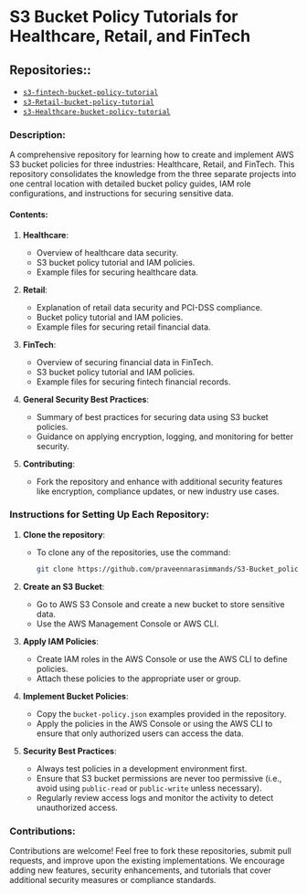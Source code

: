 # S3 Bucket Policy Tutorials for Healthcare, Retail, and FinTech


## **Repositories:**: 

- [`s3-fintech-bucket-policy-tutorial`](https://github.com/praveennarasimmands/S3-FinTech-Data-Security)
- [`s3-Retail-bucket-policy-tutorial`](https://github.com/praveennarasimmands/S3-Retail-Data-Security)
- [`s3-Healthcare-bucket-policy-tutorial`](https://github.com/praveennarasimmands/s3-healthcare-data-security)



### **Description**:
A comprehensive repository for learning how to create and implement AWS S3 bucket policies for three industries: Healthcare, Retail, and FinTech. This repository consolidates the knowledge from the three separate projects into one central location with detailed bucket policy guides, IAM role configurations, and instructions for securing sensitive data.

#### **Contents**:
1. **Healthcare**:
   - Overview of healthcare data security.
   - S3 bucket policy tutorial and IAM policies.
   - Example files for securing healthcare data.

2. **Retail**:
   - Explanation of retail data security and PCI-DSS compliance.
   - Bucket policy tutorial and IAM policies.
   - Example files for securing retail financial data.

3. **FinTech**:
   - Overview of securing financial data in FinTech.
   - S3 bucket policy tutorial and IAM policies.
   - Example files for securing fintech financial records.

4. **General Security Best Practices**:
   - Summary of best practices for securing data using S3 bucket policies.
   - Guidance on applying encryption, logging, and monitoring for better security.

5. **Contributing**:
   - Fork the repository and enhance with additional security features like encryption, compliance updates, or new industry use cases.


### Instructions for Setting Up Each Repository:

1. **Clone the repository**:
   - To clone any of the repositories, use the command:
     ```bash
     git clone https://github.com/praveennarasimmands/S3-Bucket_policy_mastery.git
     ```

2. **Create an S3 Bucket**:
   - Go to AWS S3 Console and create a new bucket to store sensitive data.
   - Use the AWS Management Console or AWS CLI.

3. **Apply IAM Policies**:
   - Create IAM roles in the AWS Console or use the AWS CLI to define policies.
   - Attach these policies to the appropriate user or group.

4. **Implement Bucket Policies**:
   - Copy the `bucket-policy.json` examples provided in the repository.
   - Apply the policies in the AWS Console or using the AWS CLI to ensure that only authorized users can access the data.

5. **Security Best Practices**:
   - Always test policies in a development environment first.
   - Ensure that S3 bucket permissions are never too permissive (i.e., avoid using `public-read` or `public-write` unless necessary).
   - Regularly review access logs and monitor the activity to detect unauthorized access.


### **Contributions**:
Contributions are welcome! Feel free to fork these repositories, submit pull requests, and improve upon the existing implementations. We encourage adding new features, security enhancements, and tutorials that cover additional security measures or compliance standards.
